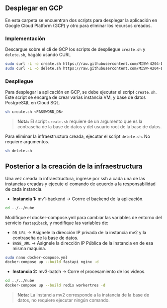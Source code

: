 ## Desplegar en GCP

En esta carpeta se encuentran dos scripts para desplegar la aplicación en Google Cloud Platform (GCP) y otro para eliminar los recursos creados.

### Implementación

Descargue sobre el cli de GCP los scripts de despliegue `create.sh` y `delete.sh`, hagalo usando CURL

```bash
sudo curl -L -o create.sh https://raw.githubusercontent.com/MISW-4204-Desarrollo-de-SW-en-la-nube/Proyecto-SW-Nube/main/gcp/create.sh
sudo curl -L -o delete.sh https://raw.githubusercontent.com/MISW-4204-Desarrollo-de-SW-en-la-nube/Proyecto-SW-Nube/main/gcp/delete.sh
```


### Despliegue

Para desplegar la aplicación en GCP, se debe ejecutar el script `create.sh`. Este script se encarga de crear varias instancia VM, y base de datos PostgreSQL en Cloud SQL.

```bash
sh create.sh <PASSWORD_DB>
```
 > **Nota:** El script `create.sh` requiere de un argumento que es la contraseña de la base de datos y del usuario root de la base de datos.

Para eliminar la infraestructura creada, ejecutar el script `delete.sh`. No requiere argumentos.

```bash
sh delete.sh
```

## Posterior a la creación de la infraestructura

Una vez creada la infraestructura, ingrese por ssh a cada una de las instancias creadas y ejecute el comando de acuerdo a la responsabilidad de cada instancia.

 - **Instancia 1:** mv1-backend -> Corrre el backend de la aplicación.

```bash
cd ../../nube
```

  Modifique el docker-compose.yml para cambiar las variables de entorno del servicio `fastapiback`, y modifique las variables de:

  - `DB_URL` -> Asignele la dirección IP privada de la instancia mv2 y la contraseña de la base de datos.
  - `BASE_URL` -> Asignele la dirección IP Pública de la instancia en de esa misma maquina.

```bash
sudo nano docker-compose.yml
docker-compose up --build fastapi nginx -d
```

 - **Instancia 2:** mv3-batch -> Corre el procesamiento de los videos.

```bash
cd ../../nube
docker-compose up --build redis workertres -d
```

 > **Nota:** La instancia mv2 corresponde a la instancia de la base de datos, no requiere ejecutar ningún comando.

